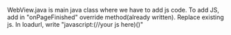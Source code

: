 WebView.java is main java class where we have to add js code.
To add JS, add in "onPageFinished" override method(already written).
Replace existing js. In loadurl, write "javascript:(//your js here)()"
